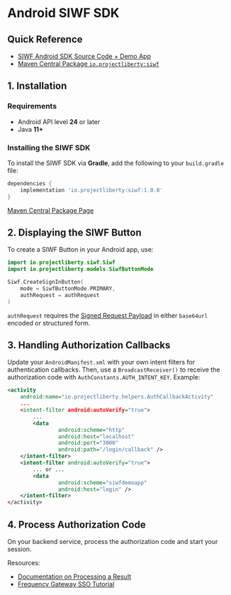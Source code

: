 # Android SIWF SDK

## Quick Reference

- [SIWF Android SDK Source Code + Demo App](https://github.com/ProjectLibertyLabs/siwf-sdk-android)
- [Maven Central Package `io.projectliberty:siwf`](https://central.sonatype.com/artifact/io.projectliberty/siwf)

## 1. Installation

### Requirements

- Android API level **24** or later
- Java **11+**

### Installing the SIWF SDK

To install the SIWF SDK via **Gradle**, add the following to your `build.gradle` file:

```gradle
dependencies {
    implementation 'io.projectliberty:siwf:1.0.0'
}
```

[Maven Central Package Page](https://central.sonatype.com/artifact/io.projectliberty/siwf)

## 2. Displaying the SIWF Button

To create a SIWF Button in your Android app, use:

```kotlin
import io.projectliberty.siwf.Siwf
import io.projectliberty.models.SiwfButtonMode

Siwf.CreateSignInButton(
    mode = SiwfButtonMode.PRIMARY,
    authRequest = authRequest
)
```

`authRequest` requires the [Signed Request Payload]() in either `base64url` encoded or structured form.

## 3. Handling Authorization Callbacks

Update your `AndroidManifest.xml` with your own intent filters for authentication callbacks.
Then, use a `BroadcastReceiver()` to receive the authorization code with `AuthConstants.AUTH_INTENT_KEY`.
Example:

```xml
<activity
    android:name="io.projectliberty.helpers.AuthCallbackActivity"
    ...
    <intent-filter android:autoVerify="true">
        ...
        <data
                android:scheme="http"
                android:host="localhost"
                android:port="3000"
                android:path="/login/callback" />
    </intent-filter>
    <intent-filter android:autoVerify="true">
        ... or ...
        <data
                android:scheme="siwfdemoapp"
                android:host="login" />
    </intent-filter>
</activity>
```

## 4. Process Authorization Code

On your backend service, process the authorization code and start your session.

Resources:

- [Documentation on Processing a Result]()
- [Frequency Gateway SSO Tutorial](https://)
